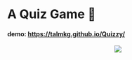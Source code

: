 
# A Quiz Game 🍇
#### demo: https://talmkg.github.io/Quizzy/
<p align="center">
  <img src="https://i.pinimg.com/originals/8f/87/fe/8f87fefbaa14d9c9612860d15aace7c9.gif"/>
</p>

